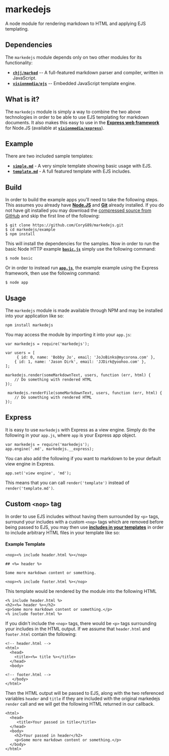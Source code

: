 markedejs
=========

A node module for rendering markdown to HTML and applying EJS templating.

## Dependencies

The `markedejs` module depends only on two other modules for its functionality:

  * [**`chjj/marked`**][1] -- A full-featured markdown parser and compiler,
    written in JavaScript.
  * [**`visionmedia/ejs`**][2] -- Embedded JavaScript template engine.

## What is it?

The `markedejs` module is simply a way to combine the two above technologies
in order to be able to use EJS templating for markdown documents. It also makes
this easy to use in the [**Express web framework**][3] for Node.JS (available at
[**`visionmedia/express`**][4]).

## Example

There are two included sample templates:

  - [**`simple.md`**][5] - A very simple template showing basic usage with EJS.
  - [**`template.md`**][6] - A full featured template with EJS includes.

## Build

In order to build the example apps you'll need to take the following steps. This
assumes you already have [**Node.JS**][7] and [**Git**][8] already installed.
If you do not have git installed you may download the
[compressed source from GitHub][9] and skip the first line of the following:

    $ git clone https://github.com/CoryG89/markedejs.git
    $ cd markedejs/example
    $ npm install

This will install the dependencies for the samples. Now in order to run the
basic Node HTTP example [**`basic.js`**][10] simply use the following command:

    $ node basic

Or in order to instead run [**`app.js`**][11], the example example using the
Express framework, then use the following command:

    $ node app

## Usage

The `markedejs` module is made available through NPM and may be installed into
your application like so:

    npm install markedejs

You may access the module by importing it into your `app.js`:

    var markedejs = require('markedejs');

    var users = [
		 { id: 0, name: 'Bobby Jo', email: 'JoJoBinks@mycorona.com' },
        { id: 1, name: 'Jason Dirk', email: 'JJDirk@yoohoo.com' },
    ];

    markedejs.render(someMarkdownText, users, function (err, html) {
        // Do something with rendered HTML
    });

     markedejs.renderFile(someMarkdownText, users, function (err, html) {
        // Do something with rendered HTML
    });

## Express

It is easy to use `markedejs` with Express as a view engine. Simply do the
following in your `app.js`, where `app` is your Express app object.

    var markedejs = require('markedejs');
    app.engine('.md', markedejs.__express);

You can also add the following if you want to markdown to be your default view
engine in Express.

    app.set('view engine', 'md');

This means that you can call `render('template')` instead of
 `render('template.md')`.

## Custom `<nop>` tag

In order to use EJS includes without having them surrounded by `<p>` tags,
surround your includes with a custom `<nop>` tags which are removed before
being passed to EJS, you may then use [**includes in your templates**][6] in
order to include arbitrary HTML files in your template like so:

#### Example Template

    <nop><% include header.html %></nop>
    
    ## <%= header %>

    Some more markdown content or something.

    <nop><% include footer.html %></nop>

This template would be rendered by the module into the following HTML

    <% include header.html %>
    <h2><%= header %></h2>
    <p>Some more markdown content or something.</p>
    <% include footer.html %>

If you didn't include the `<nop>` tags, there would be `<p>` tags surrounding
your includes in the HTML output. If we assume that `header.html` and 
`footer.html` contain the following:

    <!-- header.html -->
    <html>
      <head>
        <title><%= title %></title>
      </head>
      <body>

    <!-- footer.html -->
       </body>
    </html>

Then the HTML output will be passed to EJS, along with the two referenced
variables `header` and `title` if they are included with the original
markedejs `render` call and we will get the following HTML returned in our
callback.

    <html>
      <head>
         <title>Your passed in title</title>
      </head>
      <body>
        <h2>Your passed in header</h2>
        <p>Some more markdown content or something.</p>
      </body>
    </html>

[1]: https://github.com/chjj/marked
[2]: https://github.com/visionmedia/ejs
[3]: http://expressjs.com
[4]: https://github.com/visionmedia/express
[5]: https://raw.github.com/CoryG89/markedejs/master/example/views/simple.md
[6]: https://raw.github.com/CoryG89/markedejs/master/example/views/template.md
[7]: http://nodejs.org/
[8]: http://git-scm.com/
[9]: https://github.com/CoryG89/markedejs
[10]: example/basic.js
[11]: example/app.js